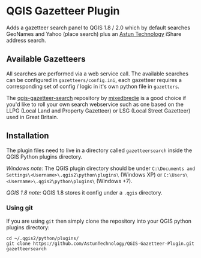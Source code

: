 # QGIS Gazetteer Plugin

Adds a gazetteer search panel to QGIS 1.8 / 2.0 which by default searches GeoNames and Yahoo (place search) plus an [Astun Technology](http://astuntechnology.com) iShare address search.

## Available Gazetteers

All searches are performed via a web service call. The available searches can be configured in `gazetteers/config.ini`, each gazetteer requires a corresponding set of config / logic in it's own python file in `gazetters`.

The [qgis-gazetteer-search](https://github.com/mixedbredie/qgis-gazetteer-search) repository by [mixedbredie](https://github.com/mixedbredie) is a good choice if you'd like to roll your own search webservice such as one based on the LLPG (Local Land and Property Gazetteer) or LSG (Local Street Gazetteer) used in Great Britain.

## Installation

The plugin files need to live in a directory called `gazetteersearch` inside the QGIS Python plugins directory.

*Windows note:* The QGIS plugin directory should be under `C:\Documents and Settings\<Username>\.qgis2\python\plugins\` (Windows XP) or `C:\Users\<Username>\.qgis2\python\plugins\` (Windows +7).

*QGIS 1.8 note:* QGIS 1.8 stores it config under a `.qgis` directory.

### Using git

If you are using `git` then simply clone the repository into your QGIS python plugins directory:

    cd ~/.qgis2/python/plugins/
    git clone https://github.com/AstunTechnology/QGIS-Gazetteer-Plugin.git gazetteersearch
